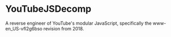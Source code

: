 # YouTubeJSDecomp
A reverse engineer of YouTube's modular JavaScript, specifically the www-en_US-vfl2g6bso revision from 2018.
